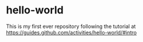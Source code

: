 # hello-world
This is my first ever repository following the tutorial at https://guides.github.com/activities/hello-world/#intro
